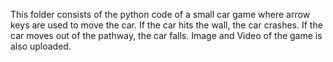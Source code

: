 This folder consists of the python code of a small car game where arrow keys are used to move the car. If the car hits the wall, the car crashes. If the car moves out of the pathway, the car falls.
Image and Video of the game is also uploaded.

